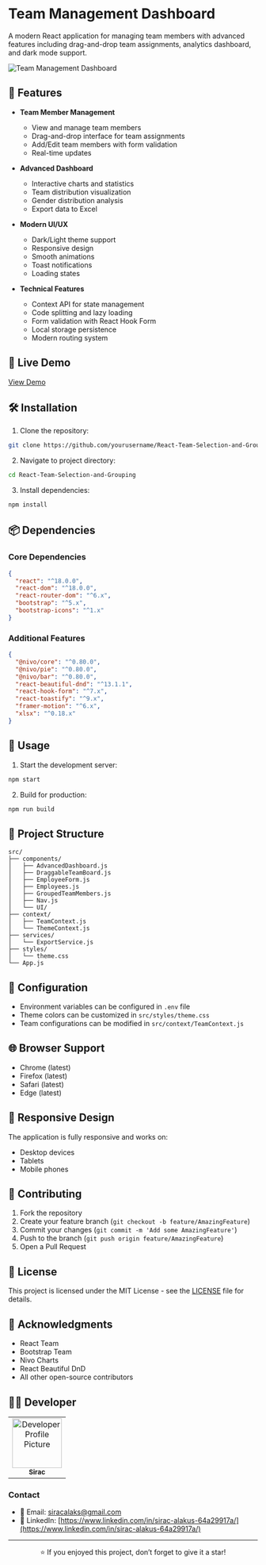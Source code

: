 # Team Management Dashboard

A modern React application for managing team members with advanced features including drag-and-drop team assignments, analytics dashboard, and dark mode support.

![Team Management Dashboard](screenshot.png)

## 🌟 Features

- **Team Member Management**
  - View and manage team members
  - Drag-and-drop interface for team assignments
  - Add/Edit team members with form validation
  - Real-time updates

- **Advanced Dashboard**
  - Interactive charts and statistics
  - Team distribution visualization
  - Gender distribution analysis
  - Export data to Excel

- **Modern UI/UX**
  - Dark/Light theme support
  - Responsive design
  - Smooth animations
  - Toast notifications
  - Loading states

- **Technical Features**
  - Context API for state management
  - Code splitting and lazy loading
  - Form validation with React Hook Form
  - Local storage persistence
  - Modern routing system

## 🚀 Live Demo

[View Demo](https://react-team-selection-and-grouping.netlify.app/)

## 🛠️ Installation

1. Clone the repository:
```bash
git clone https://github.com/yourusername/React-Team-Selection-and-Grouping.git
```

2. Navigate to project directory:
```bash
cd React-Team-Selection-and-Grouping
```

3. Install dependencies:
```bash
npm install
```

## 📦 Dependencies

### Core Dependencies
```json
{
  "react": "^18.0.0",
  "react-dom": "^18.0.0",
  "react-router-dom": "^6.x",
  "bootstrap": "^5.x",
  "bootstrap-icons": "^1.x"
}
```

### Additional Features
```json
{
  "@nivo/core": "^0.80.0",
  "@nivo/pie": "^0.80.0",
  "@nivo/bar": "^0.80.0",
  "react-beautiful-dnd": "^13.1.1",
  "react-hook-form": "^7.x",
  "react-toastify": "^9.x",
  "framer-motion": "^6.x",
  "xlsx": "^0.18.x"
}
```

## 🚀 Usage

1. Start the development server:
```bash
npm start
```

2. Build for production:
```bash
npm run build
```

## 🎯 Project Structure

```
src/
├── components/
│   ├── AdvancedDashboard.js
│   ├── DraggableTeamBoard.js
│   ├── EmployeeForm.js
│   ├── Employees.js
│   ├── GroupedTeamMembers.js
│   ├── Nav.js
│   └── UI/
├── context/
│   ├── TeamContext.js
│   └── ThemeContext.js
├── services/
│   └── ExportService.js
├── styles/
│   └── theme.css
└── App.js
```

## 🔧 Configuration

- Environment variables can be configured in `.env` file
- Theme colors can be customized in `src/styles/theme.css`
- Team configurations can be modified in `src/context/TeamContext.js`

## 🌐 Browser Support

- Chrome (latest)
- Firefox (latest)
- Safari (latest)
- Edge (latest)

## 📱 Responsive Design

The application is fully responsive and works on:
- Desktop devices
- Tablets
- Mobile phones

## 🤝 Contributing

1. Fork the repository
2. Create your feature branch (`git checkout -b feature/AmazingFeature`)
3. Commit your changes (`git commit -m 'Add some AmazingFeature'`)
4. Push to the branch (`git push origin feature/AmazingFeature`)
5. Open a Pull Request

## 📝 License

This project is licensed under the MIT License - see the [LICENSE](LICENSE) file for details.

## 🙏 Acknowledgments

- React Team
- Bootstrap Team
- Nivo Charts
- React Beautiful DnD
- All other open-source contributors

## 👨‍💻 Developer

<table>
  <tr>
    <td align="center">
      <a href="https://github.com/siracalaks">
        <img src="https://github.com/siracalaks.png" width="100px;" alt="Developer Profile Picture"/>
        <br />
        <sub><b>Sirac</b></sub>
      </a>
    </td>
  </tr>
</table>

### Contact
- 📧 Email: [siracalaks@gmail.com](mailto:email@example.com)
- 💼 LinkedIn: [https://www.linkedin.com/in/sirac-alakus-64a29917a/](https://www.linkedin.com/in/sirac-alakus-64a29917a/)

---

<div align="center">

⭐️ If you enjoyed this project, don’t forget to give it a star!

</div>


